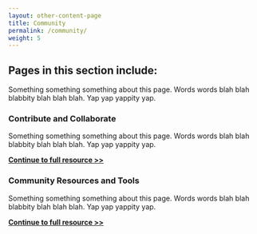 ```yaml
---
layout: other-content-page
title: Community
permalink: /community/
weight: 5
---
```

## Pages in this section include: ##
Something something something about this page. Words words blah blah blabbity blah blah blah. Yap yap yappity yap.

### Contribute and Collaborate ###

Something something something about this page. Words words blah blah blabbity blah blah blah. Yap yap yappity yap.

**[Continue to full resource >> ](../community/contribute-and-collaborate/)**

### Community Resources and Tools ###

Something something something about this page. Words words blah blah blabbity blah blah blah. Yap yap yappity yap.

**[Continue to full resource >> ](../community/community-resources-and-tools/)**
